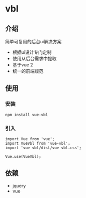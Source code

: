 # vbl

## 介绍

简单可复用的后台ui解决方案
- 根据ui设计专门定制
- 使用从后台需求中提取
- 基于vue 2
- 统一的前端规范

## 使用

### 安装

```
npm install vue-vbl

```

### 引入

```
import Vue from 'vue';
import VueVbl from 'vue-vbl';
import 'vue-vbl/dist/vue-vbl.css';

Vue.use(VueVbl);
```

## 依赖

- jquery
- vue



